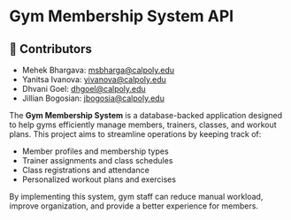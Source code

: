 # Gym Membership System API

## 👋 Contributors
- Mehek Bhargava: msbharga@calpoly.edu
- Yanitsa Ivanova: yivanova@calpoly.edu
- Dhvani Goel: dhgoel@calpoly.edu
- Jillian Bogosian: jbogosia@calpoly.edu
  
The **Gym Membership System** is a database-backed application designed to help gyms efficiently manage members, trainers, classes, and workout plans. This project aims to streamline operations by keeping track of:

- Member profiles and membership types
- Trainer assignments and class schedules
- Class registrations and attendance
- Personalized workout plans and exercises

By implementing this system, gym staff can reduce manual workload, improve organization, and provide a better experience for members.
